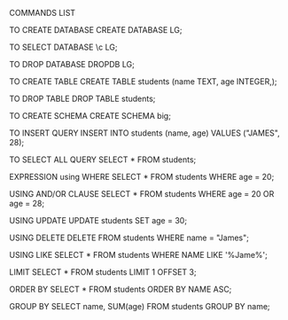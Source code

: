 COMMANDS LIST

TO CREATE DATABASE
  CREATE DATABASE LG;

TO SELECT DATABASE
  \c LG;

TO DROP DATABASE
  DROPDB LG;

TO CREATE TABLE
  CREATE TABLE students (name TEXT, age INTEGER,);

TO DROP TABLE
  DROP TABLE students;

TO CREATE SCHEMA
  CREATE SCHEMA big;

TO INSERT QUERY
  INSERT INTO students (name, age) VALUES ("JAMES", 28);

TO SELECT ALL QUERY
  SELECT * FROM students;

EXPRESSION using WHERE
  SELECT * FROM students WHERE age = 20;

USING AND/OR CLAUSE
  SELECT * FROM students WHERE age = 20 OR age = 28;

USING UPDATE
  UPDATE students SET age = 30;

USING DELETE
  DELETE FROM students WHERE name = "James";

USING LIKE
  SELECT * FROM students WHERE NAME LIKE '%Jame%';

LIMIT
  SELECT * FROM students LIMIT 1 OFFSET 3;

ORDER BY
  SELECT * FROM students ORDER BY NAME ASC;

GROUP BY
  SELECT name, SUM(age) FROM students GROUP BY name;
